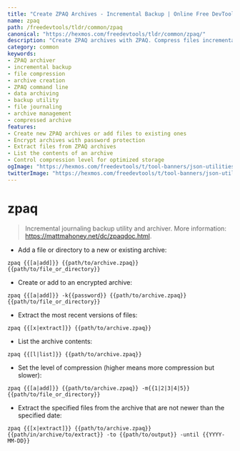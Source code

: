```yaml
---
title: "Create ZPAQ Archives - Incremental Backup | Online Free DevTools by Hexmos"
name: zpaq
path: /freedevtools/tldr/common/zpaq
canonical: "https://hexmos.com/freedevtools/tldr/common/zpaq/"
description: "Create ZPAQ archives with ZPAQ. Compress files incrementally, enabling efficient backups and storage. Free online tool, no registration required."
category: common
keywords:
- ZPAQ archiver
- incremental backup
- file compression
- archive creation
- ZPAQ command line
- data archiving
- backup utility
- file journaling
- archive management
- compressed archive
features:
- Create new ZPAQ archives or add files to existing ones
- Encrypt archives with password protection
- Extract files from ZPAQ archives
- List the contents of an archive
- Control compression level for optimized storage
ogImage: "https://hexmos.com/freedevtools/t/tool-banners/json-utilities-banner.png"
twitterImage: "https://hexmos.com/freedevtools/t/tool-banners/json-utilities-banner.png"
---
```


# zpaq

> Incremental journaling backup utility and archiver.
> More information: <https://mattmahoney.net/dc/zpaqdoc.html>.

- Add a file or directory to a new or existing archive:

`zpaq {{[a|add]}} {{path/to/archive.zpaq}} {{path/to/file_or_directory}}`

- Create or add to an encrypted archive:

`zpaq {{[a|add]}} -k{{password}} {{path/to/archive.zpaq}} {{path/to/file_or_directory}}`

- Extract the most recent versions of files:

`zpaq {{[x|extract]}} {{path/to/archive.zpaq}}`

- List the archive contents:

`zpaq {{[l|list]}} {{path/to/archive.zpaq}}`

- Set the level of compression (higher means more compression but slower):

`zpaq {{[a|add]}} {{path/to/archive.zpaq}} -m{{1|2|3|4|5}} {{path/to/file_or_directory}}`

- Extract the specified files from the archive that are not newer than the specified date:

`zpaq {{[x|extract]}} {{path/to/archive.zpaq}} {{path/in/archive/to/extract}} -to {{path/to/output}} -until {{YYYY-MM-DD}}`
